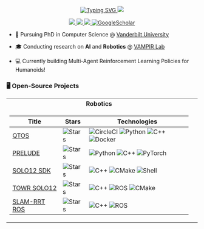 <p align="center">
<a href="https://github.com/alexyskoutnev">
    <img src="https://readme-typing-svg.demolab.com?font=Georgia&size=18&duration=2000&pause=100&multiline=true&width=500&height=80&lines=Alexy Skoutnev;AI | Reseacher | Robotics | Software Engineer" alt="Typing SVG" />
</a>
<a href="https://github.com/alexyskoutnev">
    <img src="https://github-stats-alpha.vercel.app/api?username=alexyskoutnev&cc=22272e&tc=37BCF6&ic=fff&bc=0000">
</a>
<p align="center">
<a href="https://alexyskoutnev.github.io/">
    <img src="https://img.shields.io/badge/Website-alexyskoutnev.github.io-green?style=flat-square">
</a>  
<a href="https://www.linkedin.com/in/alexyskoutnev/">
    <img src="https://img.shields.io/badge/-Linkedin-blue?style=flat-square&logo=linkedin">
</a>
<a href="mailto:alexyskoutnev@gmail.com">
    <img src="https://img.shields.io/badge/-Email-red?style=flat-square&logo=gmail&logoColor=white">
</a>
<a href='https://scholar.google.com/citations?user=QhnjZwAAAAJ&user=_QhnjZwAAAAJ' target="_blank">
    <img alt='GoogleScholar' src='https://img.shields.io/badge/Scholar-100000?style=flat&logo=GoogleScholar&logoColor=white&&color=0181FF'>
</a>
</p>
</p>

* 📖 Pursuing PhD in Computer Science @ [Vanderbilt University](https://www.vanderbilt.edu/)

* 🎓 Conducting research on **AI** and **Robotics** @ [VAMPIR Lab](https://vampir-lab.github.io/)

* 💻 Currently building Multi-Agent Reinforcement Learning Policies for Humanoids!

### 🖥️ Open-Source Projects
<table>
<tr><th>Robotics</th></tr>
<tr><td>

|Title | Stars | Technologies|
|--|--|--|
| [QTOS](https://github.com/drkostas/Minecraft-AI) | <img alt="Stars" src="https://img.shields.io/github/stars/alexyskoutnev/Quadruped-Trajectory-Optimization-Stack?style=flat-square&labelColor=black"/> | ![CircleCI](https://img.shields.io/badge/CI-black?style=flat-square&logo=circleci) ![Python](https://img.shields.io/badge/Python-3776AB?style=flat-square&logo=python&logoColor=white) ![C++](https://img.shields.io/badge/C++-00599C?style=flat-square&logo=cplusplus&logoColor=white) ![Docker](https://img.shields.io/badge/Docker-2496ED?style=flat-square&logo=docker&logoColor=white) |
[PRELUDE](https://github.com/UT-Austin-RPL/PRELUDE) | <img alt="Stars" src="https://img.shields.io/github/stars/UT-Austin-RPL/PRELUDE?style=flat-square&labelColor=black"/> | ![Python](https://img.shields.io/badge/Python-3776AB?style=flat-square&logo=python&logoColor=white) ![C++](https://img.shields.io/badge/C++-00599C?style=flat-square&logo=cplusplus&logoColor=white) ![PyTorch](https://img.shields.io/badge/PyTorch-EE4C2C?style=flat-square&logo=pytorch&logoColor=white)|
| [SOLO12 SDK](https://github.com/Alexyskoutnev/SOLO12_SDK) | <img alt="Stars" src="https://img.shields.io/github/stars/Alexyskoutnev/SOLO12_SDK?style=flat-square&labelColor=black"/> | ![C++](https://img.shields.io/badge/C++-00599C?style=flat-square&logo=cplusplus&logoColor=white) ![CMake](https://img.shields.io/badge/CMake-064F8C?style=flat-square&logo=cmake&logoColor=white) ![Shell](https://img.shields.io/badge/Shell-4EAA25?style=flat-square&logo=gnu-bash&logoColor=white) |
| [TOWR SOLO12](https://github.com/Alexyskoutnev/towr_solo12) | <img alt="Stars" src="https://img.shields.io/github/stars/Alexyskoutnev/SOLO12_SDK?style=flat-square&labelColor=black"/> | ![C++](https://img.shields.io/badge/C++-00599C?style=flat-square&logo=cplusplus&logoColor=white) ![ROS](https://img.shields.io/badge/ROS-22314E?style=flat-square&logo=ros&logoColor=white) ![CMake](https://img.shields.io/badge/CMake-064F8C?style=flat-square&logo=cmake&logoColor=white) |
| [SLAM-RRT ROS](https://github.com/Alexyskoutnev/SLAM-RRT-Navigation-Stack) | <img alt="Stars" src="https://img.shields.io/github/stars/Alexyskoutnev/SLAM-RRT-Navigation-Stack?style=flat-square&labelColor=black"/> | ![C++](https://img.shields.io/badge/C++-00599C?style=flat-square&logo=cplusplus&logoColor=white) ![ROS](https://img.shields.io/badge/ROS-22314E?style=flat-square&logo=ros&logoColor=white) |

</td><td>

</td></tr> </table>
